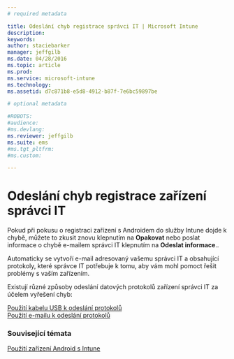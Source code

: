 ```yaml
---
# required metadata

title: Odeslání chyb registrace správci IT | Microsoft Intune
description:
keywords:
author: staciebarker
manager: jeffgilb
ms.date: 04/28/2016
ms.topic: article
ms.prod:
ms.service: microsoft-intune
ms.technology:
ms.assetid: d7c871b8-e5d8-4912-b87f-7e6bc59897be

# optional metadata

#ROBOTS:
#audience:
#ms.devlang:
ms.reviewer: jeffgilb
ms.suite: ems
#ms.tgt_pltfrm:
#ms.custom:

---
```



# Odeslání chyb registrace zařízení správci IT

Pokud při pokusu o registraci zařízení s Androidem do služby Intune dojde k chybě, můžete to zkusit znovu klepnutím na **Opakovat** nebo poslat informace o chybě e-mailem správci IT klepnutím na **Odeslat informace**.. 

Automaticky se vytvoří e-mail adresovaný vašemu správci IT a obsahující protokoly, které správce IT potřebuje k tomu, aby vám mohl pomoct řešit problémy s vaším zařízením.

Existují různé způsoby odeslání datových protokolů zařízení správci IT za účelem vyřešení chyb:

[Použití kabelu USB k odeslání protokolů](send-diagnostic-data-logs-to-your-it-administrator-using-a-usb-cable-android.md)</br>
[Použití e-mailu k odeslání protokolů](send-diagnostic-data-logs-to-your-it-administrator-using-email-android.md)

### Související témata
[Použití zařízení Android s Intune](using-your-android-device-with-intune.md)

<!--HONumber=May16_HO1-->


